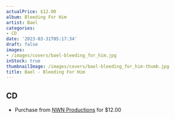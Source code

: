 ```yaml
---
actualPrice: $12.00
album: Bleeding For Him
artist: Bael
categories:
- CD
date: '2023-03-31T05:17:34'
draft: false
images:
- /images/covers/bael-bleeding_for_him.jpg
inStock: true
thumbnailImage: /images/covers/bael-bleeding_for_him-thumb.jpg
title: Bael - Bleeding For Him
---
```


## CD
* Purchase from [NWN Productions](http://shop.nwnprod.com/index.php?route=product/product&path=93&product_id=32883&sort=pd.name&order=ASC) for $12.00

